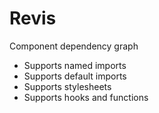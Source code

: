 # Revis

Component dependency graph

- Supports named imports
- Supports default imports
- Supports stylesheets
- Supports hooks and functions
